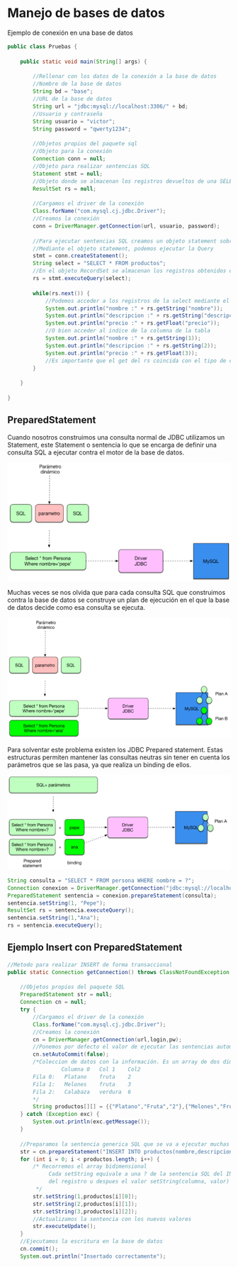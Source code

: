# Manejo de bases de datos

Ejemplo de conexión en una base de datos

```java
public class Pruebas {

	public static void main(String[] args) {

		//Rellenar con los datos de la conexión a la base de datos
		//Nombre de la base de datos
		String bd = "base";
		//URL de la base de datos
		String url = "jdbc:mysql://localhost:3306/" + bd;
		//Usuario y contraseña
		String usuario = "victor";
		String password = "qwerty1234";

		//Objetos propios del paquete sql
		//Objeto para la conexión
		Connection conn = null;
		//Objeto para realizar sentencias SQL
		Statement stmt = null;
		//Objeto donde se almacenan los registros devueltos de una SELECT
		ResultSet rs = null;

		//Cargamos el driver de la conexión
		Class.forName("com.mysql.cj.jdbc.Driver");
		//Creamos la conexión
		conn = DriverManager.getConnection(url, usuario, password);

		//Para ejecutar sentencias SQL creamos un objeto statement sobre el objeto conn
		//Mediante el objeto statement, podemos ejecutar la Query
		stmt = conn.createStatement();
		String select = "SELECT * FROM productos";
		//En el objeto RecordSet se almacenan los registros obtenidos de la SQL
		rs = stmt.executeQuery(select);

		while(rs.next()) {
			//Podemos acceder a los registros de la select mediante el nombre de la columna de la tabla
			System.out.println("nombre :" + rs.getString("nombre"));
			System.out.println("descripcion :" + rs.getString("descripcion"));
			System.out.println("precio :" + rs.getFloat("precio"));
			//O bien acceder al indice de la columna de la tabla
			System.out.println("nombre :" + rs.getString(1));
			System.out.println("descripcion :" + rs.getString(2));
			System.out.println("precio :" + rs.getFloat(3));
			//Es importante que el get del rs coincida con el tipo de campo de la tabla
		}

	}

}
```

## PreparedStatement

Cuando nosotros construimos una consulta normal de JDBC utilizamos un Statement, este Statement o sentencia lo que se encarga de definir una consulta SQL a ejecutar contra el motor de la base de datos.

![imagen1](./Im%C3%A1genes/imagen1.png)

Muchas veces se nos olvida que para cada consulta SQL que construimos contra la base de datos se construye un plan de ejecución en el que la base de datos decide como esa consulta se ejecuta.

![imagen2](./Im%C3%A1genes/imagen2.png)

Para solventar este problema existen los JDBC Prepared statement. Estas estructuras permiten mantener las consultas neutras sin tener en cuenta los parámetros que se las pasa, ya que realiza un binding de ellos.

![imagen3](./Im%C3%A1genes/imagen3.png)

```java
String consulta = "SELECT * FROM persona WHERE nombre = ?";
Connection conexion = DriverManager.getConnection("jdbc:mysql://localhost/prueba", user, pass);
PreparedStatement sentencia = conexion.prepareStatement(consulta);
sentencia.setString(1, "Pepe");
ResultSet rs = sentencia.executeQuery();
sentencia.setString(1,"Ana");
rs = sentencia.executeQuery();
```

## Ejemplo Insert con PreparedStatement

```java
//Metodo para realizar INSERT de forma transaccional
public static Connection getConnection() throws ClassNotFoundException {

	//Objetos propios del paquete SQL
	PreparedStatement str = null;
	Connection cn = null;
	try {
		//Cargamos el driver de la conexión
		Class.forName("com.mysql.cj.jdbc.Driver");
		//Creamos la conexión
		cn = DriverManager.getConnection(url,login,pw);
		//Ponemos por defecto el valor de ejecutar las sentencias automaticamente a false
		cn.setAutoCommit(false);
		/*Coleccion de datos con la información. Es un array de dos dimensiones:
		         Columna 0   Col 1    Col2
		Fila 0:   Platano    fruta    2
		Fila 1:   Melones    fruta    3
		Fila 2:   Calabaza   verdura  6
		*/
		String productos[][] = {{"Platano","Fruta","2"},{"Melones","Fruta","3"},{"Calabaza","Verdura","6"}}
	} catch (Exception exc) {
		System.out.println(exc.getMessage());
	}

	//Preparamos la sentencia generica SQL que se va a ejecutar muchas veces
	str = cn.prepareStatement("INSERT INTO productos(nombre,descripcion,precio) VALUES(?,?,?)");
	for (int i = 0; i < productos.length; i++) {
		/* Recorremos el array bidimensional
			 Cada setString equivale a una ? de la sentencia SQL del INSERT se debe indicar primero la columna
			 del registro u despues el valor setString(columna, valor)
		 */
		str.setString(1,productos[i][0]);
		str.setString(2,productos[i][1]);
		str.setString(3,productos[i][2]);
		//Actualizamos la sentencia con los nuevos valores
		str.executeUpdate();
	}
	//Ejecutamos la escritura en la base de datos
	cn.commit();
	System.out.println("Insertado correctamente");
```